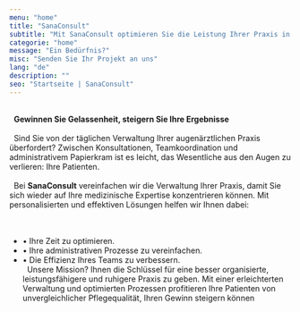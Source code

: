 ```yaml
---
menu: "home"
title: "SanaConsult"
subtitle: "Mit SanaConsult optimieren Sie die Leistung Ihrer Praxis in dank unserer einzigartigen Expertise und bieten Ihrem Team und Ihren Patienten eine einzigartige Erfahrung."
categorie: "home"
message: "Ein Bedürfnis?"
misc: "Senden Sie Ihr Projekt an uns"
lang: "de"
description: ""
seo: "Startseite | SanaConsult"
---
```

\
&nbsp;
**Gewinnen Sie Gelassenheit, steigern Sie Ihre Ergebnisse**
\
\
&nbsp;
Sind Sie von der täglichen Verwaltung Ihrer augenärztlichen Praxis überfordert? Zwischen Konsultationen, Teamkoordination und administrativem Papierkram ist es leicht, das Wesentliche aus den Augen zu verlieren: Ihre Patienten.
\
\
&nbsp;
Bei **SanaConsult** vereinfachen wir die Verwaltung Ihrer Praxis, damit Sie sich wieder auf Ihre medizinische Expertise konzentrieren können. Mit personalisierten und effektiven Lösungen helfen wir Ihnen dabei:
\
\
&nbsp;
- •	Ihre Zeit zu optimieren.
- •	Ihre administrativen Prozesse zu vereinfachen.
- •	Die Effizienz Ihres Teams zu verbessern.
\
&nbsp;
Unsere Mission? Ihnen die Schlüssel für eine besser organisierte, leistungsfähigere und ruhigere Praxis zu geben. Mit einer erleichterten Verwaltung und optimierten Prozessen profitieren Ihre Patienten von unvergleichlicher Pflegequalität, Ihren Gewinn steigern können
